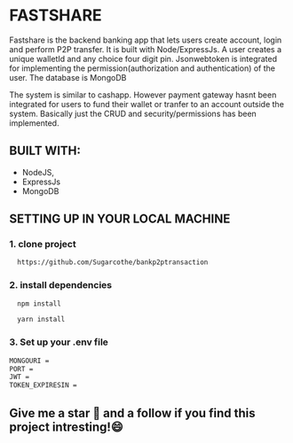 # FASTSHARE
Fastshare is the backend banking app that lets users create account, login and perform P2P transfer. It is built with Node/ExpressJs. A user creates a unique walletId and any choice four digit pin. Jsonwebtoken is integrated for implementing the permission(authorization and authentication) of the user. The database is MongoDB 


The system is similar to cashapp. However payment gateway hasnt been integrated for users to fund their wallet or tranfer to an account outside the system. Basically just the CRUD and security/permissions has been implemented.

## BUILT WITH:
* NodeJS,
* ExpressJs
* MongoDB

## SETTING UP IN YOUR LOCAL MACHINE
### 1. clone project 
```sh
  https://github.com/Sugarcothe/bankp2ptransaction
  ```
### 2. install dependencies
```sh
  npm install
  ```
```sh
  yarn install
  ```
### 3. Set up your .env file
```sh
MONGOURI = 
PORT = 
JWT = 
TOKEN_EXPIRESIN = 
  ```

## Give me a star 🌟 and a follow if you find this project intresting!😄